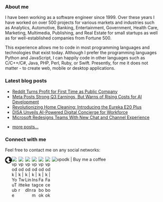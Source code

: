 ### About me

I have been working as a software engineer since 1999. Over these years I have worked on over 500 projects for various markets and industries such as Analytics, Automotive, Banking, Entertainment, Government, Health Care, Marketing, Multimedia, Publishing, and Real Estate for small startups as well as for well-established companies from Fortune 500.

This experience allows me to code in most programming languages and technologies that exist today. Although I prefer the programming languages Python and JavaScript, I can happily code in other languages such as C/C++/C#, Java, PHP, Perl, Ruby, or Swift. Presently, for me it does not matter - to create web, mobile or desktop applications.

### Latest blog posts

<!-- BLOG-POST-LIST:START -->
- [Reddit Turns Profit for First Time as Public Company](https://medium.com/majordigest/reddit-turns-profit-for-first-time-as-public-company-59fdc36270c1?source=rss-22947912adc0------2)
- [Meta Posts Strong Q3 Earnings, But Warns of Rising Costs for AI Development](https://medium.com/majordigest/meta-posts-strong-q3-earnings-but-warns-of-rising-costs-for-ai-development-83b983a19ef6?source=rss-22947912adc0------2)
- [Revolutionizing Home Cleaning: Introducing the Eureka E20 Plus](https://medium.com/majordigest/revolutionizing-home-cleaning-introducing-the-eureka-e20-plus-842099b7148f?source=rss-22947912adc0------2)
- [DISA Unveils AI-Powered Digital Concierge for Workforce](https://medium.com/majordigest/disa-unveils-ai-powered-digital-concierge-for-workforce-695deb67cc2a?source=rss-22947912adc0------2)
- [Microsoft Redesigns Teams With New Chat and Channel Experience](https://medium.com/majordigest/microsoft-redesigns-teams-with-new-chat-and-channel-experience-53b807346bdf?source=rss-22947912adc0------2)
<!-- BLOG-POST-LIST:END -->
- [more posts...](https://medium.com/@vpodk)

### Connect with me
Feel free to contact me on any social networks:

[<img align="left" alt="vpodk.com" width="22px" src="https://raw.githubusercontent.com/iconic/open-iconic/master/svg/globe.svg" />][website]
[<img align="left" alt="vpodk | YouTube" width="22px" src="https://cdn.jsdelivr.net/npm/simple-icons@v3/icons/youtube.svg" />][youtube]
[<img align="left" alt="vpodk | Twitter" width="22px" src="https://cdn.jsdelivr.net/npm/simple-icons@v3/icons/twitter.svg" />][twitter]
[<img align="left" alt="vpodk | LinkedIn" width="22px" src="https://cdn.jsdelivr.net/npm/simple-icons@v3/icons/linkedin.svg" />][linkedin]
[<img align="left" alt="vpodk | Instagram" width="22px" src="https://cdn.jsdelivr.net/npm/simple-icons@v3/icons/instagram.svg" />][instagram]
[<img align="left" alt="vpodk | Facebook" width="22px" src="https://cdn.jsdelivr.net/npm/simple-icons@v3/icons/facebook.svg" />][facebook]
[<img align="left" alt="vpodk | Facebook" width="22px" src="https://cdn.jsdelivr.net/npm/simple-icons@v3/icons/medium.svg" />][medium]
[<img align="left" alt="vpodk | Buy me a coffee" height="24px" src="https://cdn.buymeacoffee.com/buttons/default-yellow.png" />][buymeacoffee]
<br>

<!-- Meta data -->
[website]: https://vpodk.com
[twitter]: https://twitter.com/vpodk
[youtube]: https://youtube.com/@vpodk
[instagram]: https://instagram.com/vpodk
[linkedin]: https://linkedin.com/in/vpodk
[facebook]: https://facebook.com/vpodk
[medium]: https://medium.com/@vpodk
[buymeacoffee]: https://www.buymeacoffee.com/vpodk
